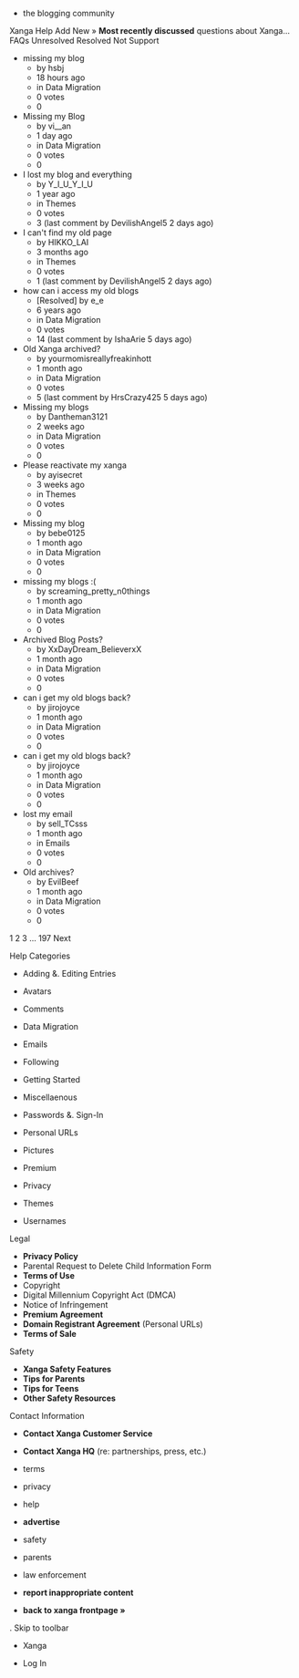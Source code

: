 *   the blogging community

Xanga Help Add New » **Most recently discussed** questions about Xanga… FAQs Unresolved Resolved Not Support

*   missing my blog
    *   by hsbj
    *   18 hours ago
    *   in Data Migration
    *   0 votes
    *   0
*   Missing my Blog
    *   by vi\_\_an
    *   1 day ago
    *   in Data Migration
    *   0 votes
    *   0
*   I lost my blog and everything
    *   by Y\_I\_U\_Y\_I\_U
    *   1 year ago
    *   in Themes
    *   0 votes
    *   3 (last comment by DevilishAngel5 2 days ago)
*   I can't find my old page
    *   by HIKKO\_LAI
    *   3 months ago
    *   in Themes
    *   0 votes
    *   1 (last comment by DevilishAngel5 2 days ago)
*   how can i access my old blogs
    *   \[Resolved\] by e\_e
    *   6 years ago
    *   in Data Migration
    *   0 votes
    *   14 (last comment by IshaArie 5 days ago)
*   Old Xanga archived?
    *   by yourmomisreallyfreakinhott
    *   1 month ago
    *   in Data Migration
    *   0 votes
    *   5 (last comment by HrsCrazy425 5 days ago)
*   Missing my blogs
    *   by Dantheman3121
    *   2 weeks ago
    *   in Data Migration
    *   0 votes
    *   0
*   Please reactivate my xanga
    *   by ayisecret
    *   3 weeks ago
    *   in Themes
    *   0 votes
    *   0
*   Missing my blog
    *   by bebe0125
    *   1 month ago
    *   in Data Migration
    *   0 votes
    *   0
*   missing my blogs :(
    *   by screaming\_pretty\_n0things
    *   1 month ago
    *   in Data Migration
    *   0 votes
    *   0
*   Archived Blog Posts?
    *   by XxDayDream\_BelieverxX
    *   1 month ago
    *   in Data Migration
    *   0 votes
    *   0
*   can i get my old blogs back?
    *   by jirojoyce
    *   1 month ago
    *   in Data Migration
    *   0 votes
    *   0
*   can i get my old blogs back?
    *   by jirojoyce
    *   1 month ago
    *   in Data Migration
    *   0 votes
    *   0
*   lost my email
    *   by sell\_TCsss
    *   1 month ago
    *   in Emails
    *   0 votes
    *   0
*   Old archives?
    *   by EvilBeef
    *   1 month ago
    *   in Data Migration
    *   0 votes
    *   0

1 2 3 ... 197 Next

Help Categories

*   Adding &. Editing Entries
*   Avatars
*   Comments
*   Data Migration
*   Emails
*   Following
*   Getting Started
*   Miscellaenous

*   Passwords &. Sign-In
*   Personal URLs
*   Pictures
*   Premium
*   Privacy
*   Themes
*   Usernames

Legal

*   **Privacy Policy**
*   Parental Request to Delete Child Information Form
*   **Terms of Use**
*   Copyright
*   Digital Millennium Copyright Act (DMCA)
*   Notice of Infringement
*   **Premium Agreement**
*   **Domain Registrant Agreement** (Personal URLs)
*   **Terms of Sale**

Safety

*   **Xanga Safety Features**
*   **Tips for Parents**
*   **Tips for Teens**
*   **Other Safety Resources**

Contact Information

*   **Contact Xanga Customer Service**
*   **Contact Xanga HQ** (re: partnerships, press, etc.)

*   terms
*   privacy
*   help
*   **advertise**

*   safety
*   parents
*   law enforcement
*   **report inappropriate content**

*   **back to xanga frontpage »**

<img src="http://pixel.quantserve.com/pixel/p-87h-iNOVooym2.gif" style="display: none" height="1" width="1" alt="Quantcast"/>. Skip to toolbar

*   Xanga

*   Log In
